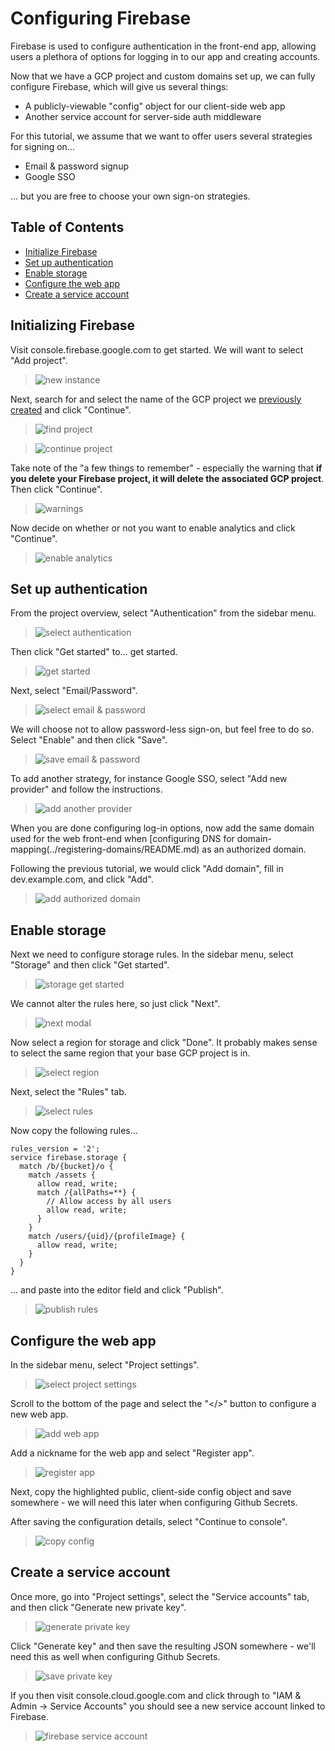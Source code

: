 # Configuring Firebase

Firebase is used to configure authentication in the front-end app,
allowing users a plethora of options for logging in to our app
and creating accounts.

Now that we have a GCP project and custom domains set up,
we can fully configure Firebase, which will give us several things:

- A publicly-viewable "config" object for our client-side web app
- Another service account for server-side auth middleware

For this tutorial, we assume that we want to offer users several strategies for signing on...

- Email & password signup
- Google SSO

... but you are free to choose your own sign-on strategies.

## Table of Contents

- [Initialize Firebase](#initializing-firebase)
- [Set up authentication](#set-up-authentication)
- [Enable storage](#enable-storage)
- [Configure the web app](#configure-the-web-app)
- [Create a service account](#create-a-service-account)

## Initializing Firebase

Visit console.firebase.google.com to get started.
We will want to select "Add project".

> ![new instance](./images/01-add-project.png)

Next, search for and select the name of the GCP project we
[previously created](../configure-gcp/README.md#create-the-project)
and click "Continue".

> ![find project](./images/02-select.png)

> ![continue project](./images/03-confirm.png)

Take note of the "a few things to remember" -
especially the warning that **if you delete your Firebase project,
it will delete the associated GCP project**.
Then click "Continue".

> ![warnings](./images/04-continue.png)

Now decide on whether or not you want to enable analytics
and click "Continue".

> ![enable analytics](./images/05-analytics.png)

## Set up authentication

From the project overview, select "Authentication" from the
sidebar menu.

> ![select authentication](./images/06-overview.png)

Then click "Get started" to... get started.

> ![get started](./images/07-authentication.png)

Next, select "Email/Password".

> ![select email & password](./images/08-get-started.png)

We will choose not to allow password-less sign-on,
but feel free to do so.
Select "Enable" and then click "Save".

> ![save email & password](./images/09-email-password.png)

To add another strategy, for instance Google SSO,
select "Add new provider" and follow the instructions.

> ![add another provider](./images/10-add-new.png)

When you are done configuring log-in options,
now add the same domain used for the web front-end
when [configuring DNS for domain-mapping(../registering-domains/README.md)
as an authorized domain.

Following the previous tutorial, we would click "Add domain",
fill in dev.example.com, and click "Add".

> ![add authorized domain](./images/11-auth-domain.png)

## Enable storage

Next we need to configure storage rules.
In the sidebar menu, select "Storage" and then
click "Get started".

> ![storage get started](./images/12-storage.png)

We cannot alter the rules here, so just click "Next".

> ![next modal](./images/13-storage-next.png)

Now select a region for storage and click "Done".
It probably makes sense to select the same region that your
base GCP project is in.

> ![select region](./images/14-storage-location.png)

Next, select the "Rules" tab.

> ![select rules](./images/15-storage-overview.png)

Now copy the following rules...

```
rules_version = '2';
service firebase.storage {
  match /b/{bucket}/o {
    match /assets {
      allow read, write;
      match /{allPaths=**} {
        // Allow access by all users
        allow read, write;
      }
    }
	match /users/{uid}/{profileImage} {
      allow read, write;
    }
  }
}
```

... and paste into the editor field and click "Publish".

> ![publish rules](./images/16-storage-rules.png)

## Configure the web app

In the sidebar menu, select "Project settings".

> ![select project settings](./images/17-select-settings.png)

Scroll to the bottom of the page and select the "</>" button
to configure a new web app.

> ![add web app](./images/18-your-apps.png)

Add a nickname for the web app and select "Register app".

> ![register app](./images/19-add-web.png)

Next, copy the highlighted public, client-side config object
and save somewhere - we will need this later when configuring Github Secrets.

After saving the configuration details, select "Continue to console".

> ![copy config](./images/20-config.png)

## Create a service account

Once more, go into "Project settings", select the
"Service accounts" tab, and then click
"Generate new private key".

> ![generate private key](./images/21-generate-service-account.png)

Click "Generate key" and then save the resulting JSON somewhere -
we'll need this as well when configuring Github Secrets.

> ![save private key](./images/22-save-key.png)

If you then visit console.cloud.google.com and click through
to "IAM & Admin -> Service Accounts" you should see a new
service account linked to Firebase.

> ![firebase service account](./images/23-service-accounts.png)
